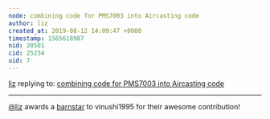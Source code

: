 ```yaml
---
node: combining code for PMS7003 into Aircasting code
author: liz
created_at: 2019-08-12 14:09:47 +0000
timestamp: 1565618987
nid: 20501
cid: 25234
uid: 7
---
```




[liz](../profile/liz) replying to: [combining code for PMS7003 into Aircasting code](../notes/vinushi1995/08-11-2019/combining-code-for-pms7003-into-aircasting-code)

----
[@liz](/profile/liz) awards a <a href="//publiclab.org/wiki/barnstars">barnstar</a> to vinushi1995 for their awesome contribution!